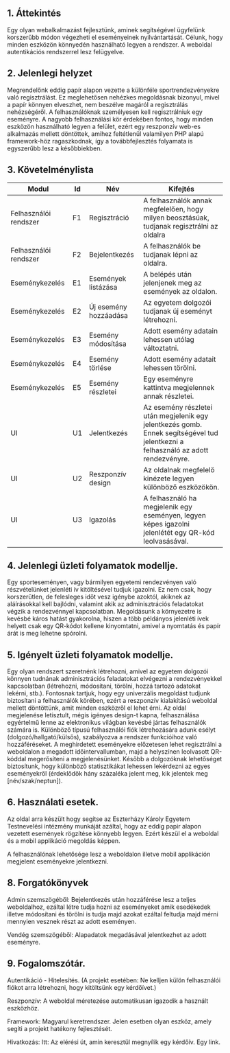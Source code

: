 ## 1. Áttekintés

Egy olyan webalkalmazást fejlesztünk, aminek segítségével ügyfelünk korszerűbb módon végezheti el eseményeinek nyilvántartását. Célunk, hogy minden  eszközön könnyedén használható legyen a rendszer. A weboldal autentikációs rendszerrel lesz felügyelve.

## 2. Jelenlegi helyzet

Megrendelőnk eddig papír alapon vezette a különféle sportrendezvényekre való regisztrálást. Ez meglehetősen nehézkes megoldásnak bizonyul, mivel a papír könnyen elveszhet, nem beszélve magáról a regisztrálás nehézségéről. A felhasználóknak személyesen kell regisztrálniuk egy eseményre. A nagyobb felhasználási kör érdekében fontos, hogy minden eszközön használható legyen a felület, ezért egy reszponzív web-es alkalmazás mellett döntöttek, amihez feltétlenül valamilyen PHP alapú framework-höz ragaszkodnak, így a továbbfejlesztés folyamata is egyszerűbb lesz a későbbiekben.



## 3. Követelménylista

| Modul  | Id | Név | Kifejtés |
| ------------- | ------------- | ------------- | -------------|
| Felhasználói rendszer | F1  | Regisztráció | A felhasználók annak megfelelően, hogy milyen beosztásúak, tudjanak regisztrálni az oldalra |
| Felhasználói rendszer | F2  | Bejelentkezés | A felhasználók be tudjanak lépni az oldalra. |
| Eseménykezelés | E1  | Események listázása | A belépés után jelenjenek meg az események az oldalon. |
| Eseménykezelés | E2  | Új esemény hozzáadása | Az egyetem dolgozói tudjanak új eseményt létrehozni. |
| Eseménykezelés | E3  | Esemény módosítása | Adott esemény adatain lehessen utólag változtatni.  |
| Eseménykezelés  | E4  | Esemény törlése | Adott esemény adatait lehessen törölni. |
| Eseménykezelés | E5  | Esemény részletei | Egy eseményre kattintva megjelennek annak részletei. |
| UI  | U1  | Jelentkezés | Az esemény részletei után megjelenik egy jelentkezés gomb. Ennek segítségével tud jelentkezni a felhasználó az adott rendezvényre. |
| UI  | U2  | Reszponzív design | Az oldalnak megfelelő kinézete legyen különböző eszközökön. |
| UI  | U3  | Igazolás | A felhasználó ha megjelenik egy eseményen, legyen képes igazolni jelenlétét egy QR-kód leolvasásával. |

## 4. Jelenlegi üzleti folyamatok modellje.
Egy sporteseményen, vagy bármilyen egyetemi rendezvényen való részvételünket jelenléti ív kitöltésével tudjuk igazolni. Ez nem csak, hogy korszerűtlen, de felesleges időt vesz igénybe azoktól, akiknek az aláírásokkal kell bajlódni, valamint akik az adminisztrációs feladatokat végzik a rendezvénnyel kapcsolatban. Megoldásunk a környezetre is kevésbé káros hatást gyakorolna, hiszen a több példányos jelenléti ívek helyett csak egy QR-kódot kellene kinyomtatni, amivel a nyomtatás és papír árát is meg lehetne spórolni.

## 5. Igényelt üzleti folyamatok modellje.
Egy olyan rendszert szeretnénk létrehozni, amivel az egyetem dolgozói könnyen tudnának adminisztrációs feladatokat elvégezni a rendezvényekkel kapcsolatban (létrehozni, módosítani, törölni, hozzá tartozó adatokat lekérni, stb.). Fontosnak tartjuk, hogy egy univerzális megoldást tudjunk biztosítani a felhasználók körében, ezért a reszponzív kialakítású weboldal mellett döntöttünk, amit minden eszközről el lehet érni. Az oldal megjelenése letisztult, mégis igényes design-t kapna, felhasználása egyértelmű lenne az elektronikus világban kevésbé jártas felhasználók számára is. Különböző típusú felhasználói fiók létrehozására adunk esélyt (dolgozó/hallgató/külsős), szabályozva a rendszer funkcióihoz való hozzáféréseket. A meghirdetett eseményekre előzetesen lehet regisztrálni a weboldalon a megadott időintervallumban, majd a helyszínen leolvasott QR-kóddal megerősíteni a megjelenésünket. Később a dolgozóknak lehetőséget biztosítunk, hogy különböző statisztikákat lehessen lekérdezni az egyes eseményekről (érdeklődök hány százaléka jelent meg, kik jelentek meg [név/szak/neptun]).

## 6. Használati esetek.
Az oldal arra készült hogy segítse az Eszterházy Károly Egyetem Testnevelési intézmény munkáját azáltal, hogy az eddig papir alapon vezetett események 
rögzítése könnyebb legyen. Ezért készül el a weboldal és a mobil applikáció megoldás képpen.

A felhasználónak lehetősége lesz a weboldalon illetve mobil applikáción megjelent eseményekre jelentkezni.

## 8. Forgatókönyvek

Admin szemszögéből: Bejelentkezés után hozzáférése lesz a teljes weboldalhoz, ezáltal létre tudja hozni az eseményeket amik esedékedek illetve módosítani és törölni is tudja majd azokat ezáltal feltudja majd mérni mennyien vesznek részt az adott eseményen.

Vendég szemszögéből: Alapadatok megadásával jelentkezhet az adott eseményre.


## 9. Fogalomszótár.

Autentikáció - Hitelesítés. (A projekt esetében: Ne kelljen külön felhasználói fiókot arra létrehozni, hogy kitöltsünk egy kérdőívet.)

Reszponzív: A weboldal méretezése automatikusan igazodik a használt eszközhöz.

Framework: Magyarul keretrendszer. Jelen esetben olyan eszköz, amely segíti a projekt hatékony fejlesztését.

Hivatkozás: Itt: Az elérési út, amin keresztül megnyílik egy kérdőív. Egy link.

